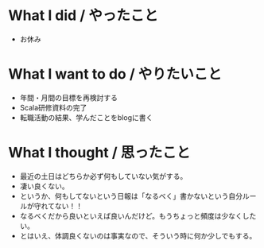 # What I did / やったこと
- お休み

# What I want to do / やりたいこと
- 年間・月間の目標を再検討する
- Scala研修資料の完了
- 転職活動の結果、学んだことをblogに書く

# What I thought / 思ったこと
- 最近の土日はどちらか必ず何もしていない気がする。
- 凄い良くない。
- というか、何もしてないという日報は「なるべく」書かないという自分ルールが守れてない！！
- なるべくだから良いといえば良いんだけど。もうちょっと頻度は少なくしたい。
- とはいえ、体調良くないのは事実なので、そういう時に何か少しでもする。
